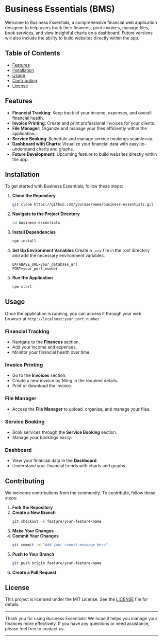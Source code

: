 # Business Essentials (BMS)

Welcome to Business Essentials, a comprehensive financial web application designed to help users track their finances, print invoices, manage files, book services, and view insightful charts on a dashboard. Future versions will also include the ability to build websites directly within the app.

## Table of Contents

- [Features](#features)
- [Installation](#installation)
- [Usage](#usage)
- [Contributing](#contributing)
- [License](#license)

## Features

- **Financial Tracking**: Keep track of your income, expenses, and overall financial health.
- **Invoice Printing**: Create and print professional invoices for your clients.
- **File Manager**: Organize and manage your files efficiently within the application.
- **Service Booking**: Schedule and manage service bookings seamlessly.
- **Dashboard with Charts**: Visualize your financial data with easy-to-understand charts and graphs.
- **Future Development**: Upcoming feature to build websites directly within the app.

## Installation

To get started with Business Essentials, follow these steps:

1. **Clone the Repository**
    ```bash
    git clone https://github.com/yourusername/business-essentials.git
    ```
2. **Navigate to the Project Directory**
    ```bash
    cd business-essentials
    ```
3. **Install Dependencies**
    ```bash
    npm install
    ```
4. **Set Up Environment Variables**
    Create a `.env` file in the root directory and add the necessary environment variables.

    ```plaintext
    DATABASE_URL=your_database_url
    PORT=your_port_number
    ```
5. **Run the Application**
    ```bash
    npm start
    ```

## Usage

Once the application is running, you can access it through your web browser at `http://localhost:your_port_number`.

### Financial Tracking

- Navigate to the **Finances** section.
- Add your income and expenses.
- Monitor your financial health over time.

### Invoice Printing

- Go to the **Invoices** section.
- Create a new invoice by filling in the required details.
- Print or download the invoice.

### File Manager

- Access the **File Manager** to upload, organize, and manage your files.

### Service Booking

- Book services through the **Service Booking** section.
- Manage your bookings easily.

### Dashboard

- View your financial data in the **Dashboard**.
- Understand your financial trends with charts and graphs.

## Contributing

We welcome contributions from the community. To contribute, follow these steps:

1. **Fork the Repository**
2. **Create a New Branch**
    ```bash
    git checkout -b feature/your-feature-name
    ```
3. **Make Your Changes**
4. **Commit Your Changes**
    ```bash
    git commit -m "Add your commit message here"
    ```
5. **Push to Your Branch**
    ```bash
    git push origin feature/your-feature-name
    ```
6. **Create a Pull Request**

## License

This project is licensed under the MIT License. See the [LICENSE](LICENSE) file for details.

---

Thank you for using Business Essentials! We hope it helps you manage your finances more effectively. If you have any questions or need assistance, please feel free to contact us.

---

